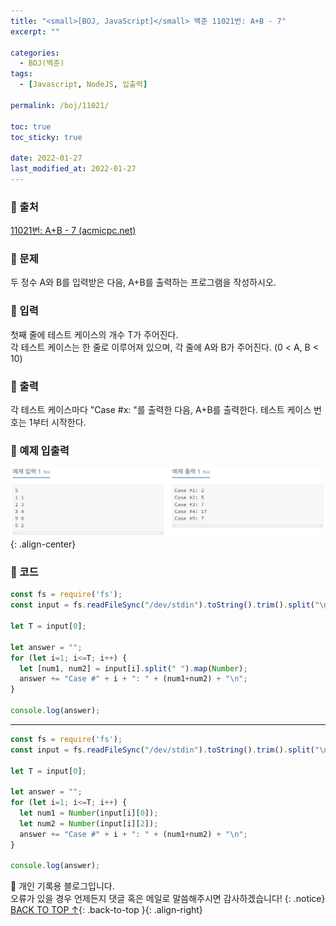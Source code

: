 ```yaml
---
title: "<small>[BOJ, JavaScript]</small> 백준 11021번: A+B - 7"
excerpt: ""

categories:
  - BOJ(백준)
tags:
  - [Javascript, NodeJS, 입출력]

permalink: /boj/11021/

toc: true
toc_sticky: true
 
date: 2022-01-27
last_modified_at: 2022-01-27
---
```


### 📌 출처

  [11021번: A+B - 7 (acmicpc.net)](https://www.acmicpc.net/problem/11021)

### 📌 문제

  두 정수 A와 B를 입력받은 다음, A+B를 출력하는 프로그램을 작성하시오.

### 📌 입력 

  첫째 줄에 테스트 케이스의 개수 T가 주어진다.  
  각 테스트 케이스는 한 줄로 이루어져 있으며, 각 줄에 A와 B가 주어진다. (0 < A, B < 10)

### 📌 출력

  각 테스트 케이스마다 "Case #x: "를 출력한 다음, A+B를 출력한다. 테스트 케이스 번호는 1부터 시작한다.

### 📌 예제 입출력

  <img src="/assets/images/posts_img/boj/11021.png">{: .align-center}

### 📌 코드

  ```jsx
  const fs = require('fs');
  const input = fs.readFileSync("/dev/stdin").toString().trim().split("\n");

  let T = input[0];

  let answer = "";
  for (let i=1; i<=T; i++) {
    let [num1, num2] = input[i].split(" ").map(Number);
    answer += "Case #" + i + ": " + (num1+num2) + "\n";
  }

  console.log(answer);
  ```

  ---

  ```jsx
  const fs = require('fs');
  const input = fs.readFileSync("/dev/stdin").toString().trim().split("\n");

  let T = input[0];

  let answer = "";
  for (let i=1; i<=T; i++) {
    let num1 = Number(input[i][0]);
    let num2 = Number(input[i][2]);
    answer += "Case #" + i + ": " + (num1+num2) + "\n";
  }

  console.log(answer);
  ```

📓 개인 기록용 블로그입니다.  
오류가 있을 경우 언제든지 댓글 혹은 메일로 말씀해주시면 감사하겠습니다!
{: .notice}
[BACK TO TOP ↑](#){: .back-to-top }{: .align-right}